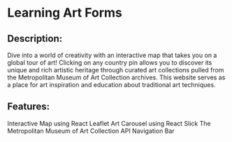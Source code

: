 # Learning Art Forms

 
## Description: 
Dive into a world of creativity with an interactive map that takes you on a global tour of art! Clicking on any country pin allows you to discover its unique and rich artistic heritage through curated art collections pulled from the Metropolitan Museum of Art Collection archives. This website serves as a place for art inspiration and education about traditional art techniques.

## Features: 
Interactive Map using React Leaflet
Art Carousel using React Slick
The Metropolitan Museum of Art Collection API
Navigation Bar
